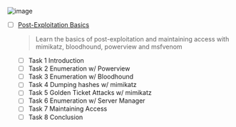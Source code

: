 ![image](https://user-images.githubusercontent.com/51442719/172144549-04853170-5518-45b8-a6c7-69b80f09fb44.png)

- [ ] [Post-Exploitation Basics](https://tryhackme.com/room/postexploit)
  > Learn the basics of post-exploitation and maintaining access with mimikatz, bloodhound, powerview and msfvenom
    - [ ] Task 1  Introduction
    - [ ] Task 2  Enumeration w/ Powerview
    - [ ] Task 3  Enumeration w/ Bloodhound
    - [ ] Task 4  Dumping hashes w/ mimikatz
    - [ ] Task 5  Golden Ticket Attacks w/ mimikatz
    - [ ] Task 6  Enumeration w/ Server Manager
    - [ ] Task 7  Maintaining Access
    - [ ] Task 8  Conclusion
